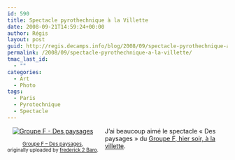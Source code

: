 ```yaml
---
id: 590
title: Spectacle pyrothechnique à la Villette
date: 2008-09-21T14:59:24+00:00
author: Régis
layout: post
guid: http://regis.decamps.info/blog/2008/09/spectacle-pyrothechnique-a-la-villette/
permalink: /2008/09/spectacle-pyrothechnique-a-la-villette/
tmac_last_id:
  - ""
categories:
  - Art
  - Photo
tags:
  - Paris
  - Pyrotechnique
  - Spectacle
---
```

<div style="float: left; text-align: center; margin-right: 15px; margin-bottom: 15px;">
  <a href="http://www.flickr.com/photos/fred2baro/2873373559/" title="photo sharing"><img src="http://farm4.static.flickr.com/3033/2873373559_704a967f72_t.jpg" alt="Groupe F - Des paysages" /></a><br /> <span style="font-size: 0.8em; margin-top: 0px;"><br /> <a href="http://www.flickr.com/photos/fred2baro/2873373559/">Groupe F – Des paysages</a>,<br /> originally uploaded by <a href="http://www.flickr.com/people/fred2baro/">frederick 2 Baro</a>.<br /> </span>
</div>

J’ai beaucoup aimé le spectacle « Des paysages » du [Groupe F, hier soir, à la villette](http://www.villette.com/pops/groupe_f.html).
  
<br clear="all" />
